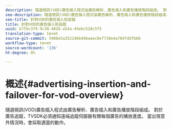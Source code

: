 ```yaml
---
description: 隨選視訊(VOD)廣告插入程式由廣告解析、廣告插入和廣告播放階段組成。 對於廣告追蹤，TVSDK必須通知遠端追蹤伺服器有關每個廣告的播放進度。 當出現意外情況時，會採取適當的動作。
seo-description: 隨選視訊(VOD)廣告插入程式由廣告解析、廣告插入和廣告播放階段組成。 對於廣告追蹤，TVSDK必須通知遠端追蹤伺服器有關每個廣告的播放進度。 當出現意外情況時，會採取適當的動作。
seo-title: 針對VOD的廣告插入和容錯
title: 針對VOD的廣告插入和容錯
uuid: b7fbc3f9-9c38-4026-a54a-45ebc528c5f5
translation-type: tm+mt
source-git-commit: 5908e5a3521966496aeec0ef730e4a704fddfb68
workflow-type: tm+mt
source-wordcount: '136'
ht-degree: 0%

---
```



# 概述{#advertising-insertion-and-failover-for-vod-overview}

隨選視訊(VOD)廣告插入程式由廣告解析、廣告插入和廣告播放階段組成。 對於廣告追蹤，TVSDK必須通知遠端追蹤伺服器有關每個廣告的播放進度。 當出現意外情況時，會採取適當的動作。